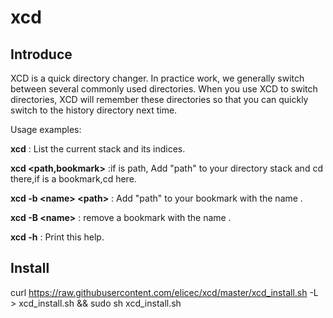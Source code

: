 # xcd


## Introduce

XCD is a quick directory changer. In practice work, 
we generally switch between several commonly used directories. 
When you use XCD to switch directories, XCD will remember these directories
so that you can quickly switch to the history directory next time.

Usage examples:

**xcd**            : List the current stack and its indices.

**xcd \<path,bookmark\>**   :if is path, Add "path" to your directory stack and cd there,if is a bookmark,cd here.

**xcd -b \<name\> \<path\>**   : Add "path" to your bookmark with the name .

**xcd -B \<name\>**   : remove a  bookmark with the name .

**xcd -h**         : Print this help.

## Install

curl https://raw.githubusercontent.com/elicec/xcd/master/xcd_install.sh -L > xcd_install.sh && sudo sh xcd_install.sh


